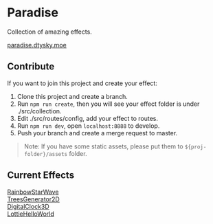 # Paradise

Collection of amazing effects.

[paradise.dtysky.moe](paradise.dtysky.moe)

## Contribute

If you want to join this project and create your effect:  

1. Clone this project and create a branch.
2. Run `npm run create`, then you will see your effect folder is under ./src/collection.
3. Edit ./src/routes/config, add your effect to routes.
4. Run `npm run dev`, open `localhost:8888` to develop.
5. Push your branch and create a merge request to master.

>Note: If you have some static assets, please put them to `${proj-folder}/assets` folder.

## Current Effects

[RainbowStarWave](paradise.dtysky.moe/rainbow-star-wave)  
[TreesGenerator2D](paradise.dtysky.moe/trees-generator2d)  
[DigitalClock3D](paradise.dtysky.moe/digital-clock3d)  
[LottieHelloWorld](paradise.dtysky.moe/lottie-hello-world)  
